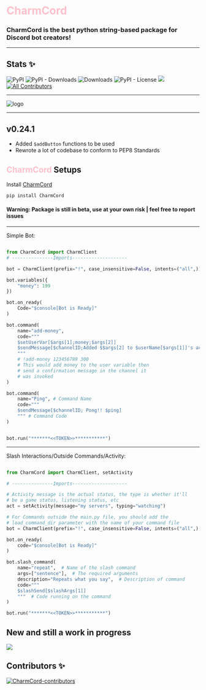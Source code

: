 # <span style="color:pink">CharmCord</span>

### CharmCord is the best python string-based package for Discord bot creators!

---
## Stats ✨
![PyPI](https://img.shields.io/pypi/v/charmcord)
![PyPI - Downloads](https://img.shields.io/pypi/dm/aoipy?color=green&label=downloads)
![Downloads](https://static.pepy.tech/personalized-badge/aoipy?period=total&units=international_system&left_color=grey&right_color=green&left_text=downloads)
![PyPI - License](https://img.shields.io/pypi/l/aoipy)
![](https://tokei.rs/b1/github/tomschimansky/aoipy)
[![All Contributors](https://img.shields.io/badge/all_contributors-4-orange.svg?style=flat-square)](#contributors-)

---
![logo](https://github.com/LilbabxJJ-1/CharmCord/blob/master/CharmCord%20logo.png?raw=true)

---
## v0.24.1

- Added `$addButton` functions to be used
- Rewrote a lot of codebase to conform to PEP8 Standards


## <span style="color:pink">CharmCord</span> Setups

Install [CharmCord](https://pypi.org/charmcord)
```bash
pip install CharmCord
```

#### Warning: Package is still in beta, use at your own risk | feel free to report issues

---
Simple Bot:

```python

from CharmCord import CharmClient
# ---------------Imports--------------------

bot = CharmClient(prefix="!", case_insensitive=False, intents=("all",))

bot.variables({
    "money": 199
})

bot.on_ready(
    Code="$console[Bot is Ready]"
)

bot.command(
    name="add-money",
    code="""
    $setUserVar[$args[1];money;$args[2]]
    $sendMessage[$channelID;Added $$args[2] to $userName[$args[1]]'s account]
    """
    # !add-money 123456789 300 
    # This would add money to the user variable then 
    # send a confirmation message in the channel it 
    # was invoked
)

bot.command(
    name="Ping", # Command Name
    code="""
    $sendMessage[$channelID; Pong!! $ping]
    """ # Command Code
)


bot.run("*******<<TOKEN>>***********")
```

---
Slash Interactions/Outside Commands/Activity:

```python

from CharmCord import CharmClient, setActivity

# ---------------Imports--------------------

# Activity message is the actual status, the type is whether it'll
# be a game status, listening status, etc
act = setActivity(message="my servers", typing="watching")

# For Commands outside the main.py file, you should add the 
# load_command_dir parameter with the name of your command file
bot = CharmClient(prefix="!", case_insensitive=False, intents=("all",), activity=act, load_command_dir="Commands")

bot.on_ready(
    code="$console[Bot is Ready]"
)

bot.slash_command(
    name="repeat",  # Name of the slash command
    args=["sentence"],  # The required arguments
    description="Repeats what you say",  # Description of command
    code="""
    $slashSend[$slashArgs[1]]
    """  # Code running on the command
)

bot.run("*******<<TOKEN>>***********")
```

## New and still a work in progress
![](https://github.com/LilbabxJJ-1/CharmCord/blob/master/logo.gif)
## Contributors ✨

<a href="https://github.com/LilbabxJJ-1/CharmCord/graphs/contributors">
  <img src="https://contrib.rocks/image?repo=LilbabxJJ-1/CharmCord"  alt="CharmCord-contributors"/>
</a>
